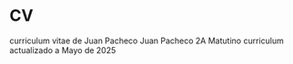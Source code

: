 # CV
curriculum vitae de Juan Pacheco 
Juan Pacheco
2A Matutino
curriculum actualizado a Mayo de 2025
